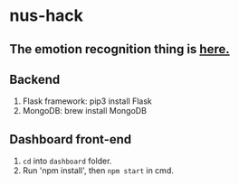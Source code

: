 # nus-hack

## The emotion recognition thing is [here.](https://github.com/omar178/Emotion-recognition)

## Backend

1. Flask framework: pip3 install Flask
2. MongoDB: brew install MongoDB

## Dashboard front-end

1. `cd` into `dashboard` folder.
2. Run 'npm install', then `npm start` in cmd.
